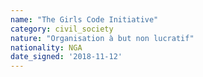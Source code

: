 ```yaml
---
name: "The Girls Code Initiative"
category: civil_society
nature: "Organisation à but non lucratif"
nationality: NGA
date_signed: '2018-11-12'
---
```

    